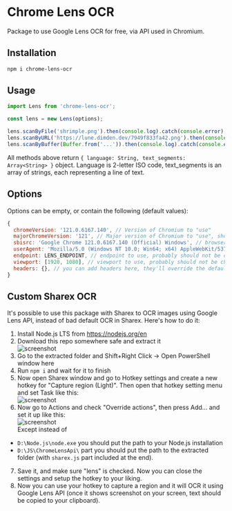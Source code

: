 # Chrome Lens OCR
Package to use Google Lens OCR for free, via API used in Chromium.

## Installation
```bash
npm i chrome-lens-ocr
```

## Usage
```javascript
import Lens from 'chrome-lens-ocr';

const lens = new Lens(options);

lens.scanByFile('shrimple.png').then(console.log).catch(console.error);
lens.scanByURL('https://lune.dimden.dev/7949f833fa42.png').then(console.log).catch(console.error); // this will fetch the image and then scan it
lens.scanByBuffer(Buffer.from('...')).then(console.log).catch(console.error);
```
All methods above return `{ language: String, text_segments: Array<String> }` object. Language is 2-letter ISO code, text_segments is an array of strings, each representing a line of text.

## Options
Options can be empty, or contain the following (default values):
```javascript
{
  chromeVersion: '121.0.6167.140', // Version of Chromium to "use"
  majorChromeVersion: '121', // Major version of Chromium to "use", should match the previous value
  sbisrc: 'Google Chrome 121.0.6167.140 (Official) Windows', // browser string to use, version should match the previous value
  userAgent: 'Mozilla/5.0 (Windows NT 10.0; Win64; x64) AppleWebKit/537.36 (KHTML, like Gecko) Chrome/121.0.0.0 Safari/537.36', // user agent to use, version should match the previous value
  endpoint: LENS_ENDPOINT, // endpoint to use, probably should not be changed
  viewport: [1920, 1080], // viewport to use, probably should not be changed
  headers: {}, // you can add headers here, they'll override the default ones
}
```

## Custom Sharex OCR
It's possible to use this package with Sharex to OCR images using Google Lens API, instead of bad default OCR in Sharex. Here's how to do it:  
  
1. Install Node.js LTS from https://nodejs.org/en  
2. Download this repo somewhere safe and extract it  
![screenshot](https://lune.dimden.dev/eaab7598004e.png)  
3. Go to the extracted folder and Shift+Right Click -> Open PowerShell window here  
4. Run `npm i` and wait for it to finish  
5. Now open Sharex window and go to Hotkey settings and create a new hotkey for "Capture region (Light)". Then open that hotkey setting menu and set Task like this:  
![screenshot](https://lune.dimden.dev/11f3777b3885.png)  
6. Now go to Actions and check "Override actions", then press Add... and set it up like this:  
![screenshot](https://lune.dimden.dev/fb8a14c1014f.png)  
Except instead of  
- `D:\Node.js\node.exe` you should put the path to your Node.js installation  
- `D:\JS\ChromeLensApi\` part you should put the path to the extracted folder (with `sharex.js` part included at the end).  
7. Save it, and make sure "lens" is checked. Now you can close the settings and setup the hotkey to your liking.
9. Now you can use your hotkey to capture a region and it will OCR it using Google Lens API (once it shows screenshot on your screen, text should be copied to your clipboard).